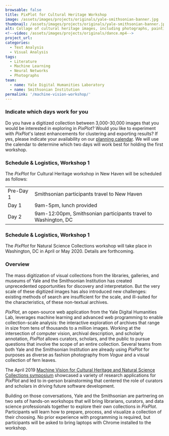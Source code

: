 ```yaml
---
browsable: false
title: PixPlot for Cultural Heritage Workshop
image: /assets/images/projects/originals/yale-smithsonian-banner.jpg
thumbnail: /assets/images/projects/originals/yale-smithsonian-banner.jpg
alt: Collage of cultural heritage images, including photographs, paintings, and sculptures
<!--video: /assets/images/projects/originals/dance.mp4-->
project_url:
categories:
  - Text Analysis
  - Visual Analysis
tags:
  - Literature
  - Machine Learning
  - Neural Networks
  - Photographs
team:
  - name: Yale Digital Humanities Laboratory
  - name: Smithsonian Institution
permalink: '/machine-vision-workshop/'
---
```


### Indicate which days work for you
Do you have a digitized collection between 3,000-30,000 images that you would be interested in exploring in *PixPlot*? Would you like to experiment with *PixPlot*'s latest enhancements for clustering and exporting results? If yes, please indicate your availability on our <a href='https://www.when2meet.com/?8579685-7cJxd' target='_blank'>planning calendar</a>. We will use the calendar to determine which two days will work best for holding the first workshop.

### Schedule & Logistics, Workshop 1
The *PixPlot* for Cultural Heritage workshop in New Haven will be scheduled as follows:
<table>
  <tr>
    <td>Pre-Day 1</td>
    <td>Smithsonian participants travel to New Haven</td>
  </tr>
  <tr>
    <td>Day 1</td>
    <td>9am-5pm, lunch provided</td>
  </tr>
  <tr>
    <td>Day 2</td>
    <td>9am-12:00pm, Smithsonian participants travel to Washington, DC</td>
  </tr>
</table>

### Schedule & Logistics, Workshop 1
The *PixPlot* for Natural Science Collections workshop will take place in Washington, DC in April or May 2020. Details are forthcoming.

### Overview
The mass digitization of visual collections from the libraries, galleries, and museums of Yale and the Smithsonian Institution has created unprecedented opportunities for discovery and interpretation. But the very scale of these digitized images has also introduced new challenges: existing methods of search are insufficient for the scale, and ill-suited for the characteristics, of these non-textual archives.

*PixPlot*, an open-source web application from the Yale Digital Humanities Lab, leverages machine learning and advanced web programming to enable collection-scale analysis: the interactive exploration of archives that range in size from tens of thousands to a million images. Working at the intersection of computer vision, archival description, and scholarly annotation, *PixPlot* allows curators, scholars, and the public to pursue questions that involve the scope of an entire collection. Several teams from both Yale and the Smithsonian Institution are already using *PixPlot* for purposes as diverse as fashion photography from *Vogue* and a visual collection of fern leaves.

The April 2019 <a href='https://dhlab.yale.edu/machine-vision/' target='_blank'>Machine Vision for Cultural Heritage and Natural Science Collections symposium</a> showcased a variety of research applications for *PixPlot* and led to in-person brainstorming that centered the role of curators and scholars in driving future software development.

Building on those conversations, Yale and the Smithsonian are partnering on two sets of hands-on workshops that will bring librarians, curators, and data science professionals together to explore their own collections in *PixPlot*. Participants will learn how to prepare, process, and visualize a collection of their choosing. No prior experience with programming is required, but participants will be asked to bring laptops with Chrome installed to the workshop.